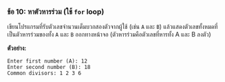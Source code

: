 ### ข้อ 10: หาตัวหารร่วม (ใช้ `for` loop)

เขียนโปรแกรมที่รับตัวเลขจำนวนเต็มบวกสองตัวจากผู้ใช้ (เช่น `A` และ `B`) แล้วแสดงตัวเลขทั้งหมดที่เป็นตัวหารร่วมของทั้ง `A` และ `B` ออกทางหน้าจอ (ตัวหารร่วมคือตัวเลขที่หารทั้ง A และ B ลงตัว)

**ตัวอย่าง:**

```
Enter first number (A): 12
Enter second number (B): 18
Common divisors: 1 2 3 6

```